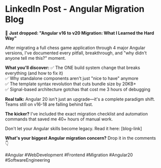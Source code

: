 # LinkedIn Post - Angular Migration Blog

🚀 **Just dropped: "Angular v16 to v20 Migration: What I Learned the Hard Way"**

After migrating a full chess game application through 4 major Angular versions, I've documented every pitfall, breakthrough, and "why didn't anyone tell me this?" moment.

**What you'll discover:**
✅ The ONE build system change that breaks everything (and how to fix it)  
✅ Why standalone components aren't just "nice to have" anymore  
✅ The template syntax revolution that cuts bundle size by 20KB+  
✅ Signal-based architecture gotchas that cost me 3 hours of debugging  

**Real talk:** Angular 20 isn't just an upgrade—it's a complete paradigm shift. Teams still on v16-18 are falling behind fast.

**The kicker?** I've included the exact migration checklist and automation commands that saved me 40+ hours of manual work.

Don't let your Angular skills become legacy. Read it here: [blog-link]

**What's your biggest Angular migration concern?** Drop it in the comments 👇

#Angular #WebDevelopment #Frontend #Migration #Angular20 #SoftwareEngineering